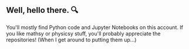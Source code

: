 ## Well, hello there. 🔍

You'll mostly find Python code and Jupyter Notebooks on this account. If you like mathsy or physicsy stuff, you'll probably appreciate the repositories! (When I get around to putting them up...)
